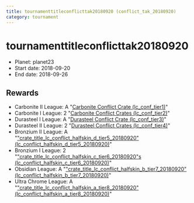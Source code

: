 ```yaml
---
title: tournamenttitleconflicttak20180920 (conflict_tak_20180920)
category: tournament
---
```

# tournamenttitleconflicttak20180920

  * Planet: planet23
  * Start date: 2018-09-20
  * End date: 2018-09-26

## Rewards

  * Carbonite II League: A "[Carbonite Conflict Crate (lc_conf_tier1)](lc_conf_tier1.html)"
  * Carbonite I League: 2 "[Carbonite Conflict Crates (lc_conf_tier2)](lc_conf_tier2.html)"
  * Durasteel I League: A "[Durasteel Conflict Crate (lc_conf_tier3)](lc_conf_tier3.html)"
  * Durasteel II League: 2 "[Durasteel Conflict Crates (lc_conf_tier4)](lc_conf_tier4.html)"
  * Bronzium II League: A "["crate_title_lc_conflict_halfskin_d_tier5_20180920" (lc_conflict_halfskin_d_tier5_20180920)](lc_conflict_halfskin_d_tier5_20180920.html)"
  * Bronzium I League: 2 "["crate_title_lc_conflict_halfskin_c_tier6_20180920"s (lc_conflict_halfskin_c_tier6_20180920)](lc_conflict_halfskin_c_tier6_20180920.html)"
  * Obsidian League: A "["crate_title_lc_conflict_halfskin_b_tier7_20180920" (lc_conflict_halfskin_b_tier7_20180920)](lc_conflict_halfskin_b_tier7_20180920.html)"
  * Ultra Chrome League: A "["crate_title_lc_conflict_halfskin_a_tier8_20180920" (lc_conflict_halfskin_a_tier8_20180920)](lc_conflict_halfskin_a_tier8_20180920.html)"
